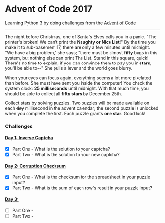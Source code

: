 # Advent of Code 2017

Learning Python 3 by doing challenges from the [Advent of Code](http://adventofcode.com/2017)

---

The night before Christmas, one of Santa's Elves calls you in a panic.
"The printer's broken! We can't print the **Naughty or Nice List**!"
By the time you make it to sub-basement 17, there are only a few minutes
until midnight. "We have a big problem," she says; "there must be almost
**fifty** bugs in this system, but nothing else can print The List.
Stand in this square, quick! There's no time to explain; if you can
convince them to pay you in **stars**, you'll be able to--" She pulls
a lever and the world goes blurry.

When your eyes can focus again, everything seems a lot more pixelated
than before. She must have sent you inside the computer! You check the
system clock: **25 milliseconds** until midnight. With that much time,
you should be able to collect all **fifty stars** by December 25th.


Collect stars by solving puzzles. Two puzzles will be made available on
each ~~day~~ millisecond in the advent calendar; the second puzzle is
unlocked when you complete the first. Each puzzle grants **one star**.
Good luck!

### Challenges
#### [Day 1: Inverse Captcha](src/day_01)
- [x] Part One - What is the solution to your captcha?
- [x] Part Two - What is the solution to your new captcha?

#### [Day 2: Corruption Checksum](src/day_02)
- [x] Part One - What is the checksum for the spreadsheet in your puzzle input?
- [x] Part Two - What is the sum of each row's result in your puzzle input?

#### [Day 3: ](src/day_03)
- [ ] Part One -
- [ ] Part Two -
